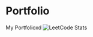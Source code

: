 # Portfolio
My Portfolioxd
![LeetCode Stats](https://leetcard.jacoblin.cool/Dabidesu?theme=dark&font=Shippori%20Mincho%20B1&ext=heatmap)